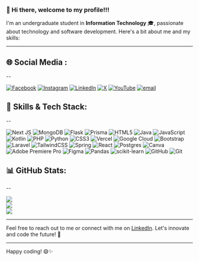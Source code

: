 <br clear="both">

### 👋 Hi there, welcome to my profile!!!

I'm an undergraduate student in **Information Technology** 🎓, passionate about technology and software development. Here's a bit about me and my skills:

---


## 🌐 Social Media :
--

[![Facebook](https://img.shields.io/badge/Facebook-%231877F2.svg?logo=Facebook&logoColor=white)](https://facebook.com/idmmawon524) [![Instagram](https://img.shields.io/badge/Instagram-%23E4405F.svg?logo=Instagram&logoColor=white)](https://instagram.com/idhimasm) [![LinkedIn](https://img.shields.io/badge/LinkedIn-%230077B5.svg?logo=linkedin&logoColor=white)](https://linkedin.com/in/iddmm) [![X](https://img.shields.io/badge/X-black.svg?logo=X&logoColor=white)](https://x.com/_satutigaempat) [![YouTube](https://img.shields.io/badge/YouTube-%23FF0000.svg?logo=YouTube&logoColor=white)](https://youtube.com/@UCr7bvjYZ-VaJP3exAd6baEA) [![email](https://img.shields.io/badge/Email-D14836?logo=gmail&logoColor=white)](mailto:idhimas1@gmail.com)  


## 🔧 Skills & Tech Stack:
--

![Next JS](https://img.shields.io/badge/Next-black?style=flat&logo=next.js&logoColor=white) ![MongoDB](https://img.shields.io/badge/MongoDB-%234ea94b.svg?style=flat&logo=mongodb&logoColor=white) ![Flask](https://img.shields.io/badge/flask-%23000.svg?style=flat&logo=flask&logoColor=white) ![Prisma](https://img.shields.io/badge/Prisma-3982CE?style=flat&logo=Prisma&logoColor=white) ![HTML5](https://img.shields.io/badge/html5-%23E34F26.svg?style=flat&logo=html5&logoColor=white) ![Java](https://img.shields.io/badge/java-%23ED8B00.svg?style=flat&logo=openjdk&logoColor=white) ![JavaScript](https://img.shields.io/badge/javascript-%23323330.svg?style=flat&logo=javascript&logoColor=%23F7DF1E) ![Kotlin](https://img.shields.io/badge/kotlin-%237F52FF.svg?style=flat&logo=kotlin&logoColor=white) ![PHP](https://img.shields.io/badge/php-%23777BB4.svg?style=flat&logo=php&logoColor=white) ![Python](https://img.shields.io/badge/python-3670A0?style=flat&logo=python&logoColor=ffdd54) ![CSS3](https://img.shields.io/badge/css3-%231572B6.svg?style=flat&logo=css3&logoColor=white) ![Vercel](https://img.shields.io/badge/vercel-%23000000.svg?style=flat&logo=vercel&logoColor=white) ![Google Cloud](https://img.shields.io/badge/GoogleCloud-%234285F4.svg?style=flat&logo=google-cloud&logoColor=white) ![Bootstrap](https://img.shields.io/badge/bootstrap-%238511FA.svg?style=flat&logo=bootstrap&logoColor=white) ![Laravel](https://img.shields.io/badge/laravel-%23FF2D20.svg?style=flat&logo=laravel&logoColor=white) ![TailwindCSS](https://img.shields.io/badge/tailwindcss-%2338B2AC.svg?style=flat&logo=tailwind-css&logoColor=white) ![Spring](https://img.shields.io/badge/spring-%236DB33F.svg?style=flat&logo=spring&logoColor=white) ![React](https://img.shields.io/badge/react-%2320232a.svg?style=flat&logo=react&logoColor=%2361DAFB) ![Postgres](https://img.shields.io/badge/postgres-%23316192.svg?style=flat&logo=postgresql&logoColor=white) ![Canva](https://img.shields.io/badge/Canva-%2300C4CC.svg?style=flat&logo=Canva&logoColor=white) ![Adobe Premiere Pro](https://img.shields.io/badge/Adobe%20Premiere%20Pro-9999FF.svg?style=flat&logo=Adobe%20Premiere%20Pro&logoColor=white) ![Figma](https://img.shields.io/badge/figma-%23F24E1E.svg?style=flat&logo=figma&logoColor=white) ![Pandas](https://img.shields.io/badge/pandas-%23150458.svg?style=flat&logo=pandas&logoColor=white) ![scikit-learn](https://img.shields.io/badge/scikit--learn-%23F7931E.svg?style=flat&logo=scikit-learn&logoColor=white) ![GitHub](https://img.shields.io/badge/github-%23121011.svg?style=flat&logo=github&logoColor=white) ![Git](https://img.shields.io/badge/git-%23F05033.svg?style=flat&logo=git&logoColor=white)


## 📊 GitHub Stats:
--

![](https://github-readme-stats.vercel.app/api?username=idmaja&theme=gruvbox&hide_border=false&include_all_commits=false&count_private=false)<br/>
![](https://nirzak-streak-stats.vercel.app/?user=idmaja&theme=gruvbox&hide_border=false)<br/>
![](https://github-readme-stats.vercel.app/api/top-langs/?username=idmaja&theme=gruvbox&hide_border=false&include_all_commits=false&count_private=false&layout=compact)

---

Feel free to reach out to me or connect with me on [LinkedIn](https://www.linkedin.com/in/iddmm). Let's innovate and code the future! 🚀

---

Happy coding! 😄✨

